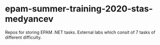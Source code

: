 # epam-summer-training-2020-stas-medyancev
Repos for storing EPAM .NET tasks.
External labs which consit of 7 tasks of different difficulty.
